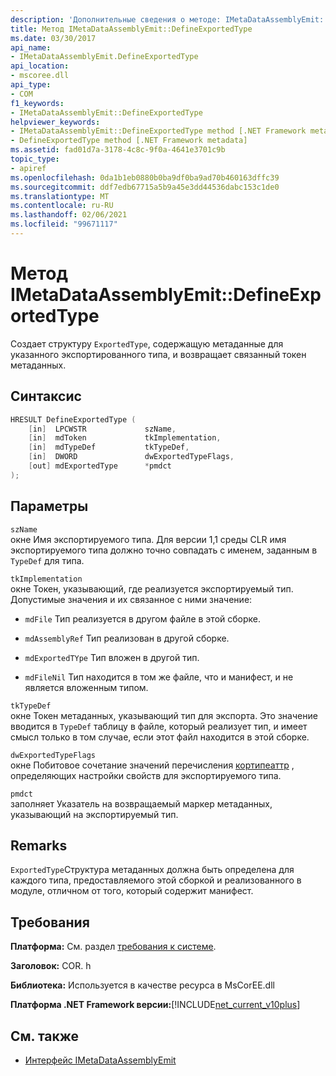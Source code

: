 ```yaml
---
description: 'Дополнительные сведения о методе: IMetaDataAssemblyEmit::D Ефиникспортедтипе'
title: Метод IMetaDataAssemblyEmit::DefineExportedType
ms.date: 03/30/2017
api_name:
- IMetaDataAssemblyEmit.DefineExportedType
api_location:
- mscoree.dll
api_type:
- COM
f1_keywords:
- IMetaDataAssemblyEmit::DefineExportedType
helpviewer_keywords:
- IMetaDataAssemblyEmit::DefineExportedType method [.NET Framework metadata]
- DefineExportedType method [.NET Framework metadata]
ms.assetid: fad01d7a-3178-4c8c-9f0a-4641e3701c9b
topic_type:
- apiref
ms.openlocfilehash: 0da1b1eb0880b0ba9df0ba9ad70b460163dffc39
ms.sourcegitcommit: ddf7edb67715a5b9a45e3dd44536dabc153c1de0
ms.translationtype: MT
ms.contentlocale: ru-RU
ms.lasthandoff: 02/06/2021
ms.locfileid: "99671117"
---
```

# <a name="imetadataassemblyemitdefineexportedtype-method"></a>Метод IMetaDataAssemblyEmit::DefineExportedType

Создает структуру `ExportedType`, содержащую метаданные для указанного экспортированного типа, и возвращает связанный токен метаданных.  
  
## <a name="syntax"></a>Синтаксис  
  
```cpp  
HRESULT DefineExportedType (  
    [in]  LPCWSTR             szName,  
    [in]  mdToken             tkImplementation,
    [in]  mdTypeDef           tkTypeDef,  
    [in]  DWORD               dwExportedTypeFlags,  
    [out] mdExportedType      *pmdct  
);  
```  
  
## <a name="parameters"></a>Параметры  

 `szName`  
 окне Имя экспортируемого типа. Для версии 1,1 среды CLR имя экспортируемого типа должно точно совпадать с именем, заданным в `TypeDef` для типа.  
  
 `tkImplementation`  
 окне Токен, указывающий, где реализуется экспортируемый тип. Допустимые значения и их связанное с ними значение:  
  
- `mdFile` Тип реализуется в другом файле в этой сборке.  
  
- `mdAssemblyRef` Тип реализован в другой сборке.  
  
- `mdExportedTYpe` Тип вложен в другой тип.  
  
- `mdFileNil` Тип находится в том же файле, что и манифест, и не является вложенным типом.  
  
 `tkTypeDef`  
 окне Токен метаданных, указывающий тип для экспорта. Это значение вводится в `TypeDef` таблицу в файле, который реализует тип, и имеет смысл только в том случае, если этот файл находится в этой сборке.  
  
 `dwExportedTypeFlags`  
 окне Побитовое сочетание значений перечисления [кортипеаттр](cortypeattr-enumeration.md) , определяющих настройки свойств для экспортируемого типа.  
  
 `pmdct`  
 заполняет Указатель на возвращаемый маркер метаданных, указывающий на экспортируемый тип.  
  
## <a name="remarks"></a>Remarks  

 `ExportedType`Структура метаданных должна быть определена для каждого типа, предоставляемого этой сборкой и реализованного в модуле, отличном от того, который содержит манифест.  
  
## <a name="requirements"></a>Требования  

 **Платформа:** См. раздел [требования к системе](../../get-started/system-requirements.md).  
  
 **Заголовок:** COR. h  
  
 **Библиотека:** Используется в качестве ресурса в MsCorEE.dll  
  
 **Платформа .NET Framework версии:**[!INCLUDE[net_current_v10plus](../../../../includes/net-current-v10plus-md.md)]  
  
## <a name="see-also"></a>См. также

- [Интерфейс IMetaDataAssemblyEmit](imetadataassemblyemit-interface.md)
